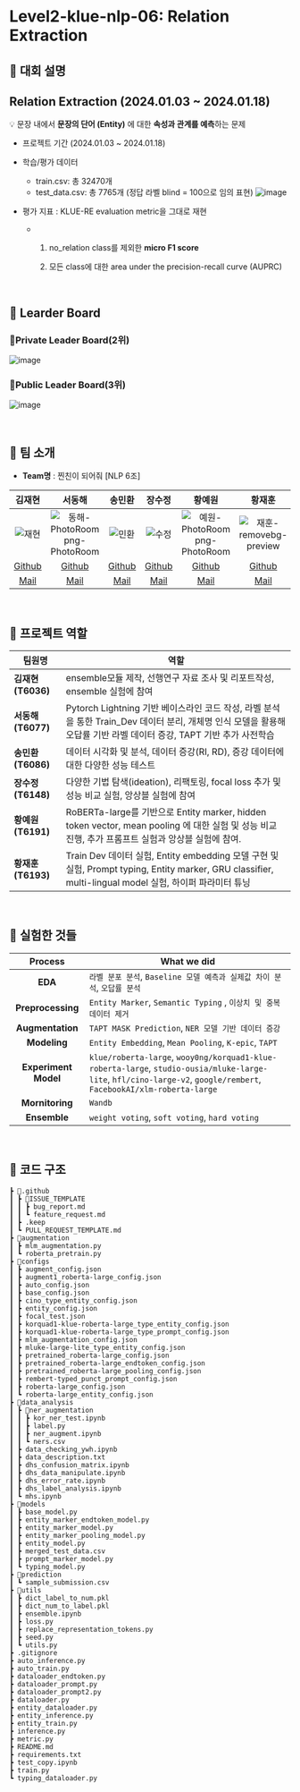 # Level2-klue-nlp-06: Relation Extraction

## 📌 대회 설명
## Relation Extraction (2024.01.03 ~ 2024.01.18)
<aside>
  
💡 문장 내에서 **문장의 단어 (Entity)** 에 대한 **속성과 관계를 예측**하는 문제

</aside>

- 프로젝트 기간 (2024.01.03 ~ 2024.01.18)
- 학습/평가 데이터
    - train.csv: 총 32470개
    - test_data.csv: 총 7765개 (정답 라벨 blind = 100으로 임의 표현)
    ![image](https://github.com/boostcampaitech6/level2-klue-nlp-06/assets/82081872/0995baf4-9900-47d4-a93b-caf8fc122a94)

- 평가 지표 : KLUE-RE evaluation metric을 그대로 재현
    - 1) no_relation class를 제외한 **micro F1 score**
        
        2) 모든 class에 대한 area under the precision-recall curve (AUPRC)
<br>

## 📌 Learder Board
### **🥈Private Leader Board(2위)**
![image](https://github.com/boostcampaitech6/level2-klue-nlp-06/assets/82081872/625ccef3-229a-463f-9072-87b585f8d9ef)
### **🥉Public Leader Board(3위)**
![image](https://github.com/boostcampaitech6/level2-klue-nlp-06/assets/82081872/80e0eae9-dc69-419d-a511-f879745e933c)

<br>

## 📌 팀 소개

* **Team명** : 찐친이 되어줘 [NLP 6조]

|김재현|서동해|송민환|장수정|황예원|황재훈|
|:--:|:--:|:--:|:--:|:--:|:--:|
|![재현](https://github.com/boostcampaitech6/level2-klue-nlp-06/assets/82081872/fa007f29-007b-42c0-bb1a-f95176ad7d93)|![동해-PhotoRoom png-PhotoRoom](https://github.com/boostcampaitech6/level2-klue-nlp-06/assets/82081872/7ba86ba4-cd7a-4366-97aa-7669e7994a78)|![민환](https://github.com/boostcampaitech6/level2-klue-nlp-06/assets/82081872/a3614eb6-4757-4390-9196-f82a455b4418)|![수정](https://github.com/boostcampaitech6/level2-klue-nlp-06/assets/82081872/39b8b55c-d1d8-4125-bbf2-11a695bcbc23)|![예원-PhotoRoom png-PhotoRoom](https://github.com/boostcampaitech6/level2-klue-nlp-06/assets/82081872/46ab92c3-e6cc-455a-b9c3-a225c8730048)|![재훈-removebg-preview](https://github.com/boostcampaitech6/level2-klue-nlp-06/assets/82081872/5d8cf554-d59a-44fa-802d-38bd66111263)|
|[Github](https://github.com/finn-sharp)|[Github](https://github.com/DonghaeSuh)|[Github](https://github.com/codestudy25)|[Github](https://github.com/jo9392)|[Github](https://github.com/yeowonh)|[Github](https://github.com/iloveonsen)|
|[Mail](penguin-klg@jnu.ac.kr)|[Mail](donghaesuh2@gmail.com)|[Mail](meenham_song@naver.com)|[Mail](jo23892389@gmail.com)|[Mail](yeowonh@sju.ac.kr)|[Mail](mgs05144@gmail.com)|

<br>

## 📌 프로젝트 역할
| 팀원명 | 역할 |
| --- | --- |
| **김재현(T6036)** | ensemble모듈 제작, 선행연구 자료 조사 및 리포트작성, ensemble 실험에 참여 | 
| **서동해(T6077)** | Pytorch Lightning 기반 베이스라인 코드 작성, 라벨 분석을 통한 Train_Dev 데이터 분리, 개체명 인식 모델을 활용해 오답률 기반 라벨 데이터 증강, TAPT 기반 추가 사전학습 |
| **송민환(T6086)** | 데이터 시각화 및 분석, 데이터 증강(RI, RD), 증강 데이터에 대한 다양한 성능 테스트
| **장수정(T6148)** | 다양한 기법 탐색(ideation), 리팩토링, focal loss 추가 및 성능 비교 실험, 앙상블 실험에 참여 |
| **황예원(T6191)** | RoBERTa-large를 기반으로 Entity marker, hidden token vector, mean pooling 에 대한 실험 및 성능 비교 진행, 추가 프롬프트 실험과 앙상블 실험에 참여. |
| **황재훈(T6193)** | Train Dev 데이터 실험, Entity embedding 모델 구현 및 실험, Prompt typing, Entity marker, GRU classifier, multi-lingual model 실험, 하이퍼 파라미터 튜닝 |

<br>

## 📌 실험한 것들

|**Process**|**What we did**|
|:--:|--|
|**EDA**|`라벨 분포 분석`, `Baseline 모델 예측과 실제값 차이 분석`, `오답률 분석`|
|**Preprocessing**| `Entity Marker`, `Semantic Typing` , `이상치 및 중복 데이터 제거`|
|**Augmentation**|`TAPT MASK Prediction`, `NER 모델 기반 데이터 증강`|
|**Modeling**|`Entity Embedding`, `Mean Pooling`, `K-epic`, `TAPT`|
|**Experiment Model**|`klue/roberta-large`, `wooy0ng/korquad1-klue-roberta-large`, `studio-ousia/mluke-large-lite`, `hfl/cino-large-v2`, `google/rembert`, `FacebookAI/xlm-roberta-large`|
|**Mornitoring**| `Wandb`|
|**Ensemble**|`weight voting`, `soft voting`, `hard voting`|

<br>

## 📌 코드 구조
```
┣ 📂.github
┃ ┣ 📂ISSUE_TEMPLATE
┃ ┃ ┣ bug_report.md
┃ ┃ ┗ feature_request.md
┃ ┣ .keep
┃ ┗ PULL_REQUEST_TEMPLATE.md
┣ 📂augmentation
┃ ┣ mlm_augmentation.py
┃ ┗ roberta_pretrain.py
┣ 📂configs
┃ ┣ augment_config.json
┃ ┣ augment1_roberta-large_config.json
┃ ┣ auto_config.json
┃ ┣ base_config.json
┃ ┣ cino_type_entity_config.json
┃ ┣ entity_config.json
┃ ┣ focal_test.json
┃ ┣ korquad1-klue-roberta-large_type_entity_config.json
┃ ┣ korquad1-klue-roberta-large_type_prompt_config.json
┃ ┣ mlm_augmentation_config.json
┃ ┣ mluke-large-lite_type_entity_config.json
┃ ┣ pretrained_roberta-large_config.json
┃ ┣ pretrained_roberta-large_endtoken_config.json
┃ ┣ pretrained_roberta-large_pooling_config.json
┃ ┣ rembert-typed_punct_prompt_config.json
┃ ┣ roberta-large_config.json
┃ ┗ roberta-large_entity_config.json
┣ 📂data_analysis
┃ ┣ 📂ner_augmentation
┃ ┃ ┣ kor_ner_test.ipynb
┃ ┃ ┣ label.py
┃ ┃ ┣ ner_augment.ipynb
┃ ┃ ┗ ners.csv
┃ ┣ data_checking_ywh.ipynb
┃ ┣ data_description.txt
┃ ┣ dhs_confusion_matrix.ipynb
┃ ┣ dhs_data_manipulate.ipynb
┃ ┣ dhs_error_rate.ipynb
┃ ┣ dhs_label_analysis.ipynb
┃ ┗ mhs.ipynb
┣ 📂models
┃ ┣ base_model.py
┃ ┣ entity_marker_endtoken_model.py
┃ ┣ entity_marker_model.py
┃ ┣ entity_marker_pooling_model.py
┃ ┣ entity_model.py
┃ ┣ merged_test_data.csv
┃ ┣ prompt_marker_model.py
┃ ┗ typing_model.py
┣ 📂prediction
┃ ┗ sample_submission.csv
┣ 📂utils
┃ ┣ dict_label_to_num.pkl
┃ ┣ dict_num_to_label.pkl
┃ ┣ ensemble.ipynb
┃ ┣ loss.py
┃ ┣ replace_representation_tokens.py
┃ ┣ seed.py
┃ ┗ utils.py
┣ .gitignore
┣ auto_inference.py
┣ auto_train.py
┣ dataloader_endtoken.py
┣ dataloader_prompt.py
┣ dataloader_prompt2.py
┣ dataloader.py
┣ entity_dataloader.py
┣ entity_inference.py
┣ entity_train.py
┣ inference.py
┣ metric.py
┣ README.md
┣ requirements.txt
┣ test_copy.ipynb
┣ train.py
┗ typing_dataloader.py
```
